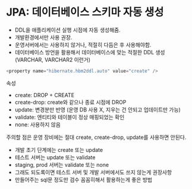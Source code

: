 # JPA: 데이터베이스 스키마 자동 생성

- DDL을 애플리케이션 실행 시점에 자동 생성해줌.
- 개발환경에서만 사용 권장.
- 운영서버에서는 사용하지 않거나, 적절히 다듬은 후 사용해야함.
- 데이터베이스 방언을 활용해서 데이터베이스에 맞는 적절한 DDL 생성 (VARCHAR, VARCHAR2 이런거)

```java
<property name="hibernate.hbm2ddl.auto" value="create" />
```

속성
- create: DROP + CREATE
- create-drop: create와 같으나 종료 시점에 DROP
- update: 변경분만 반영 (운영 DB 사용 X, 지우는 건 안되고 업데이트만 가능)
- validate: 엔티티와 테이블이 정상 매핑되었는 확인
- none: 사용하지 않음

주의할 점은 운영 장비에는 절대 create, create-drop, update를 사용하면 안된다.

- 개발 초기 단계에는 create 또는 update
- 테스트 서버는 update 또는 validate
- staging, prod 서버는 validate 또는 none
- 그래도 되도록이면 테스트 서버 및 개발 서버에서도 쓰지 않는게 권장사항
- 만들어주는 sql문 정도만 검수 꼼꼼히해서 활용하는게 좋은 방법